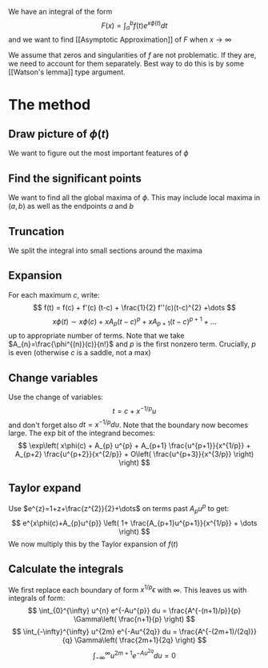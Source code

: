 We have an integral of the form
$$
F(x) = \int_{a}^{b} f(t)e^{x\phi(t)} dt
$$
and we want to find [[Asymptotic Approximation]] of $F$ 
when $x\to \infty$

We assume that zeros and singularities of $f$ are not problematic.
If they are, we need to account for them separately.
Best way to do this is by some [[Watson's lemma]] type argument.
# The method
## Draw picture of $\phi(t)$
We want to figure out the most important features of $\phi$ 
## Find the significant points
We want to find all the global maxima of $\phi$.
This may include local maxima in $(a,b)$ 
as well as the endpoints $a$ and $b$
## Truncation
We split the integral into small sections around the maxima
## Expansion
For each maximum $c$, write:
$$
f(t) = f(c) + f'(c) (t-c) + \frac{1}{2} f''(c)(t-c)^{2} +\dots
$$
$$
x\phi(t) \sim x\phi(c) + xA_{p}(t-c)^{p} + xA_{p+1}(t-c)^{p+1} + \dots
$$
up to appropriate number of terms. 
Note that we take $A_{n}=\frac{\phi^{(n)}(c)}{n!}$ and $p$ is the first nonzero term.
Crucially, $p$ is even (otherwise $c$ is a saddle, not a max)
## Change variables
Use the change of variables:
$$
t=c+x^{-1/p}u
$$
and don't forget also $dt=x^{-1/p}du$.
Note that the boundary now becomes large.
The exp bit of the integrand becomes:
$$
\exp\left( x\phi(c) + A_{p} u^{p} + A_{p+1} \frac{u^{p+1}}{x^{1/p}} + A_{p+2} \frac{u^{p+2}}{x^{2/p}} + O\left(  \frac{u^{p+3}}{x^{3/p}} \right) \right)
$$
## Taylor expand
Use $e^{z}=1+z+\frac{z^{2}}{2}+\dots$ on terms past $A_{p}u^{p}$ to get:
$$
e^{x\phi(c)+A_{p}u^{p}} \left( 1+ \frac{A_{p+1}u^{p+1}}{x^{1/p}} + \dots \right)
$$
We now multiply this by the Taylor expansion of $f(t)$
## Calculate the integrals
We first replace each boundary of form $x^{1/p}\epsilon$ with $\infty$.
This leaves us with integrals of form:
$$
\int_{0}^{\infty} u^{n} e^{-Au^{p}} du = \frac{A^{-(n+1)/p}}{p} \Gamma\left( \frac{n+1}{p} \right)
$$
$$
\int_{-\infty}^{\infty} u^{2m} e^{-Au^{2q}} du = \frac{A^{-(2m+1)/(2q)}}{q} \Gamma\left( \frac{2m+1}{2q} \right)
$$
$$
\int_{-\infty}^{\infty} u^{2m+1} e^{-Au^{2q}}du = 0
$$ 
